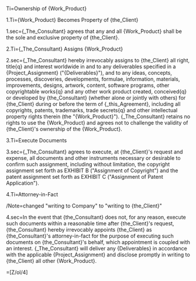 Ti=Ownership of {Work_Product}

1.Ti={Work_Product} Becomes Property of {the_Client}

1.sec={_The_Consultant} agrees that any and all {Work_Product} shall be the sole and exclusive property of {the_Client}.

2.Ti={_The_Consultant} Assigns {Work_Product}

2.sec={_The_Consultant} hereby irrevocably assigns to {the_Client} all right, title{q} and interest worldwide in and to any deliverables specified in a {Project_Assignment} ("{Deliverables}"), and to any ideas, concepts, processes, discoveries, developments, formulae, information, materials, improvements, designs, artwork, content, software programs, other copyrightable works{q} and any other work product created, conceived{q} or developed by {the_Consultant} (whether alone or jointly with others) for {the_Client} during or before the term of {_this_Agreement}, including all copyrights, patents, trademarks, trade secrets{q} and other intellectual property rights therein (the "{Work_Product}").  {_The_Consultant} retains no rights to use the {Work_Product} and agrees not to challenge the validity of {the_Client}'s ownership of the {Work_Product}.

3.Ti=Execute Documents

3.sec={_The_Consultant} agrees to execute, at {the_Client}'s request and expense, all documents and other instruments necessary or desirable to confirm such assignment, including without limitation, the copyright assignment set forth as EXHIBIT B ("Assignment of Copyright") and the patent assignment set forth as EXHIBIT C ("Assignment of Patent Application").

4.Ti=Attorney-in-Fact

/Note=changed "writing to Company" to "writing to {the_Client}"

4.sec=In the event that {the_Consultant} does not, for any reason, execute such documents within a reasonable time after {the_Client}'s request, {the_Consultant} hereby irrevocably appoints {the_Client} as {the_Consultant}'s attorney-in-fact for the purpose of executing such documents on {the_Consultant}'s behalf, which appointment is coupled with an interest. {_The_Consultant} will deliver any {Deliverables} in accordance with the applicable {Project_Assignment} and disclose promptly in writing to {the_Client} all other {Work_Product}.

=[Z/ol/4]
